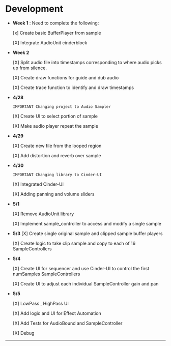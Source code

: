 # Development

  - **Week 1** : Need to complete the following:
    
    [x] Create basic BufferPlayer from sample
    
    [X] Integrate AudioUnit cinderblock
    
  - **Week 2**
  
     [X] Split audio file into timestamps 
     corresponding to where audio picks up from silence.
     
     [X] Create draw functions for guide and dub audio
     
     [X] Create trace function to identify and draw timestamps
 
     
     
  - **4/28** 
   
        IMPORTANT Changing project to Audio Sampler
    
    [X] Create UI to select portion of sample
    
    [X] Make audio player repeat the sample
    
  - **4/29**
    
    [X] Create new file from the looped region
    
    [X] Add distortion and reverb over sample
    
  - **4/30**
  
        IMPORTANT Changing library to Cinder-UI
        
    [X] Integrated Cinder-UI
        
    [X] Adding panning and volume sliders
   
  - **5/1**
  
    [X] Remove AudioUnit library
    
    [X] Implement sample_controller to access and modify a single sample
    
  - **5/3**
    [X] Create single original sample and clipped sample buffer players
    
    [X] Create logic to take clip sample and copy to each of 16 SampleControllers
    
  - **5/4**
  
    [X] Create UI for sequencer and use Cinder-UI to control the first numSamples SampleControllers
    
    [X] Create UI to adjust each individual SampleController gain and pan
     
  - **5/5**
    
    [X] LowPass , HighPass UI
    
    [X] Add logic and UI for Effect Automation
        
    [X] Add Tests for AudioBound and SampleController 
    
    [X] Debug
    
    
---
